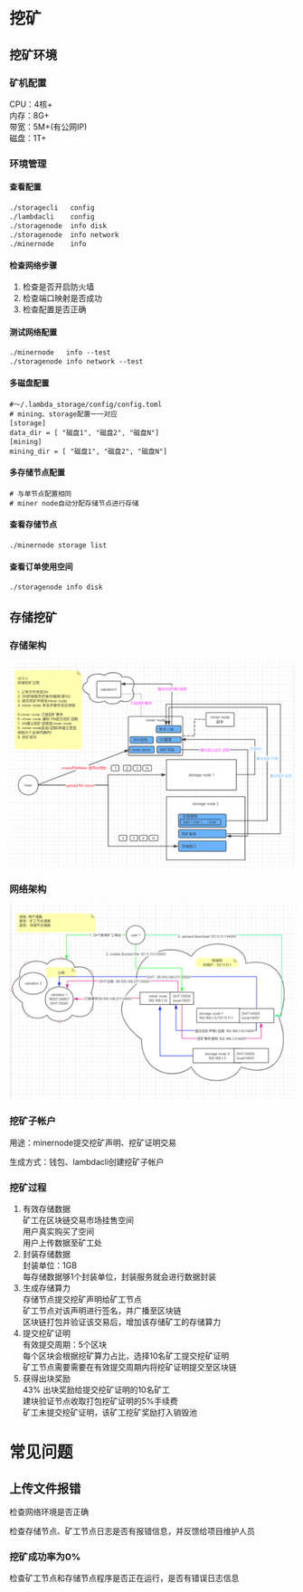# 挖矿
## 挖矿环境
### 矿机配置
CPU：4核+  
内存：8G+  
带宽：5M+(有公网IP)  
磁盘：1T+  


### 环境管理
#### 查看配置
```
./storagecli   config
./lambdacli    config
./storagenode  info disk
./storagenode  info network
./minernode    info
```
#### 检查网络步骤
1. 检查是否开启防火墙
2. 检查端口映射是否成功
3. 检查配置是否正确

#### 测试网络配置
```
./minernode   info --test
./storagenode info network --test
```
#### 多磁盘配置
```
#～/.lambda_storage/config/config.toml
# mining、storage配置一一对应
[storage]
data_dir = [ "磁盘1", "磁盘2", "磁盘N"]
[mining]
mining_dir = [ "磁盘1", "磁盘2", "磁盘N"]
```

#### 多存储节点配置
```
# 与单节点配置相同
# miner node自动分配存储节点进行存储
```
#### 查看存储节点
```
./minernode storage list
```
#### 查看订单使用空间
```
./storagenode info disk
```

## 存储挖矿
### 存储架构
![avatar](img/store/storestructure.png)

### 网络架构
![avatar](img/store/netstructure.png)

### 挖矿子帐户
用途：minernode提交挖矿声明、挖矿证明交易

生成方式：钱包、lambdacli创建挖矿子帐户

### 挖矿过程
1. 有效存储数据  
   矿工在区块链交易市场挂售空间  
   用户真实购买了空间  
   用户上传数据至矿工处  
2. 封装存储数据  
   封装单位：1GB  
   每存储数据够1个封装单位，封装服务就会进行数据封装  
3. 生成存储算力   
   存储节点提交挖矿声明给矿工节点  
   矿工节点对该声明进行签名，并广播至区块链  
   区块链打包并验证该交易后，增加该存储矿工的存储算力  
4. 提交挖矿证明  
   有效提交周期：5个区块  
   每个区块会根据挖矿算力占比，选择10名矿工提交挖矿证明  
   矿工节点需要需要在有效提交周期内将挖矿证明提交至区块链  
5. 获得出块奖励  
   43% 出块奖励给提交挖矿证明的10名矿工  
   建块验证节点收取打包挖矿证明的5%手续费  
   矿工未提交挖矿证明，该矿工挖矿奖励打入销毁池  

  
# 常见问题
## 上传文件报错
检查网络环境是否正确

检查存储节点、矿工节点日志是否有报错信息，并反馈给项目维护人员

### 挖矿成功率为0%
检查矿工节点和存储节点程序是否正在运行，是否有错误日志信息


